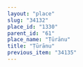```yaml
---
layout: "place"
slug: "34132"
place_id: "1330"
parent_id: "61"
place_name: "Ṭūrānu"
title: "Ṭūrānu"
previous_item: "34135"
---
```

